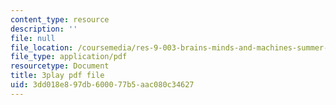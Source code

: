 ```yaml
---
content_type: resource
description: ''
file: null
file_location: /coursemedia/res-9-003-brains-minds-and-machines-summer-course-summer-2015/3dd018e897db600077b5aac080c34627_Ch56tU3wb9c.pdf
file_type: application/pdf
resourcetype: Document
title: 3play pdf file
uid: 3dd018e8-97db-6000-77b5-aac080c34627
---
```

